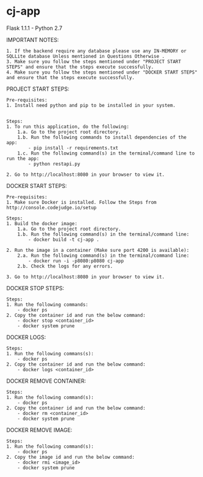 # cj-app
Flask 1.1.1 - Python 2.7 

IMPORTANT NOTES:

    1. If the backend require any database please use any IN-MEMORY or SQLLite database Unless mentioned in Questions Otherwise .
    3. Make sure you follow the steps mentioned under "PROJECT START STEPS" and ensure that the steps execute successfully. 
    4. Make sure you follow the steps mentioned under "DOCKER START STEPS" and ensure that the steps execute successfully. 

PROJECT START STEPS:

    Pre-requisites:
    1. Install need python and pip to be installed in your system.


    Steps:
    1. To run this application, do the following:
        1.a. Go to the project root directory.
        1.b. Run the following commands to install dependencies of the app:
        	- pip install -r requirements.txt
        1.c. Run the following command(s) in the terminal/command line to run the app:    
            - python restapi.py
    
    2. Go to http://localhost:8080 in your browser to view it.


DOCKER START STEPS:

    Pre-requisites:
    1. Make sure Docker is installed. Follow the Steps from http://console.codejudge.io/setup 

    Steps:
    1. Build the docker image:
        1.a. Go to the project root directory.
        1.b. Run the following command(s) in the terminal/command line:
            - docker build -t cj-app .

    2. Run the image in a container (Make sure port 4200 is available):        
        2.a. Run the following command(s) in the terminal/command line:
            - docker run -i -p8080:p8080 cj-app
        2.b. Check the logs for any errors. 

    3. Go to http://localhost:8080 in your browser to view it.

DOCKER STOP STEPS:

    Steps:
    1. Run the following commands:
        - docker ps
    2. Copy the container id and run the below command:
        - docker stop <container_id> 
        - docker system prune

DOCKER LOGS:

    Steps:
    1. Run the following commans(s):
        - docker ps
    2. Copy the container id and run the below command:
        - docker logs <container_id>

DOCKER REMOVE CONTAINER:

    Steps:
    1. Run the following command(s):
        - docker ps
    2. Copy the container id and run the below command:
        - docker rm <container_id>
        - docker system prune

DOCKER REMOVE IMAGE:

    Steps:
    1. Run the following command(s):
        - docker ps
    2. Copy the image id and run the below command:
        - docker rmi <image_id>
        - docker system prune
